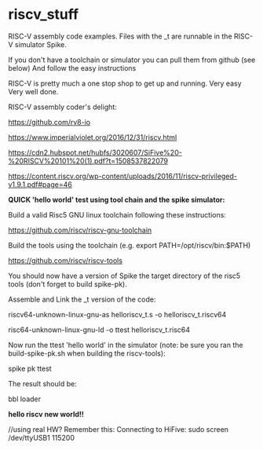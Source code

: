 # riscv_stuff
RISC-V assembly code examples. Files with the _t are runnable in the RISC-V simulator Spike.

If you don't have a toolchain or simulator you can pull them from github (see below) 
And follow the easy instructions

RISC-V is pretty much a one stop shop to get up and running. Very easy Very well done.

RISC-V assembly coder's delight: 

https://github.com/rv8-io

https://www.imperialviolet.org/2016/12/31/riscv.html

https://cdn2.hubspot.net/hubfs/3020607/SiFive%20-%20RISCV%20101%20(1).pdf?t=1508537822079

https://content.riscv.org/wp-content/uploads/2016/11/riscv-privileged-v1.9.1.pdf#page=46




<b>QUICK 'hello world' test using tool chain and the spike simulator:</b>

Build a valid Risc5 GNU linux toolchain following these instructions:

https://github.com/riscv/riscv-gnu-toolchain

Build the tools using the toolchain (e.g. export PATH=/opt/riscv/bin:$PATH)

https://github.com/riscv/riscv-tools

You should now have a version of Spike the target directory of the risc5 tools (don't forget to build spike-pk).

Assemble and Link the _t version of the code:

riscv64-unknown-linux-gnu-as helloriscv_t.s -o helloriscv_t.riscv64

risc64-unknown-linux-gnu-ld -o ttest helloriscv_t.risc64

Now run the ttest 'hello world' in the simulator (note: be sure you ran the build-spike-pk.sh when building the riscv-tools):

spike pk ttest

The result should be:

bbl loader

<b>hello riscv new world!!</b>


//using real HW? Remember this:
Connecting to HiFive:  sudo screen /dev/ttyUSB1 115200
